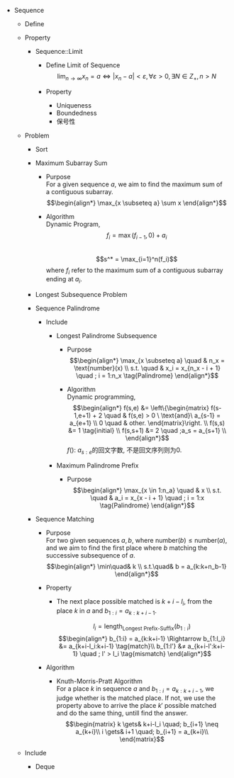 * Sequence 
  - Define
  - Property
    * Sequence::Limit 
      - Define
        Limit of Sequence  
        $$\lim_{n \to \infty} x_n=a \Leftrightarrow |x_n-a|<ε, \forall ε>0, \exists N \in Z_+, n > N  \tag{Limit of Sequence}$$

      - Property
        - Uniqueness
        - Boundedness
        - 保号性
  
  - Problem 
    * Sort

    * Maximum Subarray Sum
      - Purpose  
        For a given sequence $a$, we aim to find the maximum sum of a contiguous subarray.
        $$\begin{align*}
          \max_{x \subseteq a} \sum x
        \end{align*}$$ 

      - Algorithm  
        Dynamic Program,
        $$f_i = \max(f_{i-1}, 0) + a_i$$  
        $$s^* = \max_{i=1}^n(f_i)$$ 
        where $f_i$ refer to the maximum sum of a contiguous subarray ending at $a_i$. 

    * Longest Subsequence Problem
    * Sequence Palindrome
      - Include
        * Longest Palindrome Subsequence 
          - Purpose 
            $$\begin{align*}
              \max_{x \subseteq a} \quad & n_x = \text{number}(x)  \\
              s.t. \quad & x_i = x_{n_x - i + 1}  \quad ; i = 1:n_x  \tag{Palindrome}
            \end{align*}$$

          - Algorithm  
            Dynamic programming,
            $$\begin{align*}
              f(s,e) &= \left\{\begin{matrix}
                f(s-1,e+1) + 2 \quad & f(s,e) > 0 \ \text{and}\  a_{s-1} = a_{e+1}  \\
                0 \quad & other.
                \end{matrix}\right.  \\
              f(s,s) &= 1  \tag{initial}  \\
              f(s,s+1) &= 2 \quad ;a_s = a_{s+1}  \\
            \end{align*}$$
            $f()$: $a_{s:e}$的回文字数, 不是回文序列则为0.

        * Maximum Palindrome Prefix
          - Purpose  
            $$\begin{align*}
              \max_{x \in 1:n_a} \quad & x  \\
              s.t. \quad & a_i = x_{x - i + 1}  \quad ; i = 1:x  \tag{Palindrome}
            \end{align*}$$

    * Sequence Matching
      - Purpose  
        For two given sequences $a, b$, where $\text{number}(b) \le \text{number}(a)$, and we aim to find the first place where $b$ matching the successive subsequence of $a$.
        $$\begin{align*}
          \min\quad& k \\
          s.t.\quad& b = a_{k:k+n_b-1}
        \end{align*}$$

      - Property  
        - The next place possible matched is $k+i-l_i$, from the place $k$ in $a$ and $b_{1:i} = a_{k:k+i-1}$.

          $$l_i = \text{length}_\text{Longest Prefix-Suffix}(b_{1:i})$$
          $$\begin{align*}
            b_{1:i} = a_{k:k+i-1} \Rightarrow
            b_{1:l_i} &= a_{k+i-l_i:k+i-1}  \tag{match}\\
            b_{1:l'} &≠ a_{k+i-l':k+i-1}  \quad ; l' > l_i  \tag{mismatch}
          \end{align*}$$

      - Algorithm
        * Knuth-Morris-Pratt Algorithm  
          For a place $k$ in sequence $a$ and $b_{1:i} = a_{k:k+i-1}$, we judge whether is the matched place. If not, we use the property above to arrive the place $k'$ possible matched and do the same thing, untill find the answer.
          $$\begin{matrix}
            k \gets& k+i-l_i \quad; b_{i+1} \neq a_{k+i}\\
            i \gets& i+1 \quad; b_{i+1} = a_{k+i}\\
          \end{matrix}$$
          
  - Include 
    * Deque